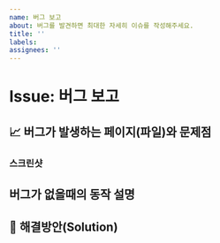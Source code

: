 ```yaml
---
name: 버그 보고
about: 버그를 발견하면 최대한 자세히 이슈를 작성해주세요.
title: ''
labels:
assignees: ''
---
```


# Issue: 버그 보고

## 📈 버그가 발생하는 페이지(파일)와 문제점

<!-- 가능하다면 에러메세지와 어떤 파일, 몇번째 줄에서 에러가 발생했는지 기술해주세요. (에러코드 복붙해도됨) -->

### 스크린샷

<!-- 가능하다면 스크린샷도 추가해주세요 github issue는 drag and drop을 지원합니다. -->

## 버그가 없을때의 동작 설명

<!-- 본인이 구현한 기능이 아니라면 생략 가능합니다. -->

## 🏀 해결방안(Solution)

<!-- 잘 모르겠다면 생략 가능하고 버그를 제보해준다고 생각해주세요. -->
